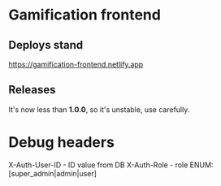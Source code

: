 # Gamification frontend

## Deploys stand

https://gamification-frontend.netlify.app

## Releases

It's now less than **1.0.0**, so it's unstable, use carefully.


# Debug headers

X-Auth-User-ID - ID value from DB
X-Auth-Role - role ENUM: [super_admin|admin|user]
